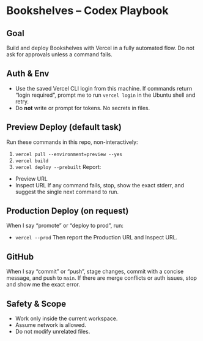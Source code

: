 # Bookshelves – Codex Playbook

## Goal
Build and deploy Bookshelves with Vercel in a fully automated flow. Do not ask for approvals unless a command fails.

## Auth & Env
- Use the saved Vercel CLI login from this machine. If commands return “login required”, prompt me to run `vercel login` in the Ubuntu shell and retry.
- Do **not** write or prompt for tokens. No secrets in files.

## Preview Deploy (default task)
Run these commands in this repo, non-interactively:
1. `vercel pull --environment=preview --yes`
2. `vercel build`
3. `vercel deploy --prebuilt`
Report:
- Preview URL
- Inspect URL
If any command fails, stop, show the exact stderr, and suggest the single next command to run.

## Production Deploy (on request)
When I say “promote” or “deploy to prod”, run:
- `vercel --prod`
Then report the Production URL and Inspect URL.

## GitHub
When I say “commit” or “push”, stage changes, commit with a concise message, and push to `main`. If there are merge conflicts or auth issues, stop and show me the exact error.

## Safety & Scope
- Work only inside the current workspace.
- Assume network is allowed.
- Do not modify unrelated files.
